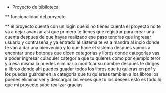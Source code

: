 * Proyecto de bibiloteca

** funcionalidad del proyecto

** el proyecto cuenta con un login que si no tienes cuenta el proyecto no te va a dejar avanzar asi que primero te tienes que registrar para crear una cuenta despues de que hayas realizado ese paso tendras que ingresar usuario y contraseña y ya entrado al sistema te va a mandra al incio donde te van a dar una bienvenida y lo que hace el sistema despues vamos a encontar unos botones que dicen categorias y libros donde categorias vas a poder ingresar culaquier categoria que tu quieres como por ejemplo teror y a esa misma la  puedes eliminar o modifcar su nombre despues te diriges a libros donde ahi puedes guadar todos los libros que tu quieras en pdf y los puedas guardar en la categoria que tu quiereas tambien a los libros los puedes eliminar ver y descargar las veces que tu los desees esto es todo lo que mi proyecto sabe realizar gracias.